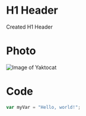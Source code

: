 # H1 Header

Created H1 Header


# Photo
![Image of Yaktocat](https://octodex.github.com/images/yaktocat.png)



# Code
``` javascript
var myVar = "Hello, world!";
```
